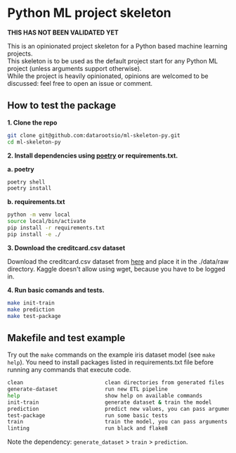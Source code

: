 # Python ML project skeleton

**THIS HAS NOT BEEN VALIDATED YET**

This is an opinionated project skeleton for a Python based machine learning projects.  
This skeleton is to be used as the default project start for any Python ML project (unless arguments support otherwise).  
While the project is heavily opinionated, opinions are welcomed to be discussed: feel free to open an issue or comment.

## How to test the package

**1. Clone the repo**

```bash
git clone git@github.com:datarootsio/ml-skeleton-py.git
cd ml-skeleton-py
```

**2. Install dependencies using [poetry](https://python-poetry.org/) or requirements.txt.**

**a. poetry**

```bash
poetry shell
poetry install
```

**b. requirements.txt**

```bash
python -m venv local
source local/bin/activate
pip install -r requirements.txt
pip install -e ./
```

**3. Download the creditcard.csv dataset**

Download the creditcard.csv dataset from [here](https://www.kaggle.com/mlg-ulb/creditcardfraud/download) and place it in the ./data/raw directory. Kaggle doesn't allow using wget, because you have to be logged in.

**4. Run basic comands and tests.**

```bash
make init-train
make prediction
make test-package
```

## Makefile and test example

Try out the `make` commands on the example iris dataset model (see `make help`).
You need to install packages listed in requirements.txt file before running any commands that execute code.

```sh
clean                          clean directories from generated files
generate-dataset               run new ETL pipeline
help                           show help on available commands
init-train                     generate dataset & train the model
prediction                     predict new values, you can pass arguments as follows: make ARGS="--foo 10 --bar 20" prediction
test-package                   run some basic tests
train                          train the model, you can pass arguments as follows: make ARGS="--foo 10 --bar 20" train
linting                        run black and flake8
```

Note the dependency: `generate_dataset` > `train` > `prediction`.



<!-- ## Scope

There are several things we cover using this skeleton, including:
1. predefined project structure (directories and scripts)
2. example scripts for model training, predictions, model explanation, and modeling report
3. generation of metadata used to ease model reproducibility and report generation
4. assist creation of deployable solution, e.g. using Flask, Docker etc.
5. check if the project includes necessary report files and tests (unit test coverage)
... (this list will be extended)

## Overview project structure

We want to ensure each project follows (roughly) the same structure, according to best practices:

```
.
├── data
│   ├── predictions
│   ├── raw
│   ├── staging
│   └── transformed
├── docker
├── models
│   └── metadata
├── notebooks
├── openapi
├── reports
├── scripts
├── src
│   ├── app
│   ├── etl
│   ├── helpers
│   └── model
├── tests
```

### data/

Location for data in various shapes. Directories for storing data:  
`raw` - contains original dataset, which should always be considered **immutable**.    
`staging` - data obtained after preprocessing - cleaning, merging, filtering etc.  
`transformed` - data ready for modeling (dataset containing features and label).  
`predictions` - for storing predictions calculated using the model.   

For larger projects, where it's infeasible to have project specific datasets within the project structure,  
make sure to update the configuration and connectors to reflect as much.

### models/

Location for saving serialized models. Make sure that the serialized version is of a reasonable size  
(e.g., do not include training data in the model object). For every modelm metadata will be stored in `models/metadata`.  
Metadata is very important as it should support model reproducibility and report generation.  
You can find more details on metadata description in following section.

### notebooks/

Location to save notebooks used for data and model exploration.  
Reporting notebooks are here placed by default, with default content.  
They can be exported to `reports` as HTML/PDF etc.

### openapi/

OpenAPI specs used to deploy the prediction endpoint. From the root of the project you can run `python scripts/api/py`
to deploy the prediction endpoint. Likewise you can run it using `docker-compose up api`. 
Note that `connexxion` will open a SwaggerUI at `/ui` where you can inspect the endpoint specs. 

### reports/

Location for reports and files necessary to reproduce report generation. Any format of reports can be used.  
We provide report templates as notebooks. Notebooks are chosen because users are familiar with them and  
interactivity is supported (HTML). At least explorative and delivery report are expected.  
Note that `make test` will not error if reports are not included, but will instead issue a warning.

### scripts/

Python scripts that expose functionality from `src`. The idea is that source can be freely changed, and those scripts  
should preferably stay the same, or not changed much. They can be run manually, from `Makefile`,  
but also represent example scripts that can be passed to Spark job, (e.g. with spark-submit, in case we use Spark).

### ml_skeleton_py/

This directory should contain the logic for the model (training & prediction), ETL, helpers and potential apps.  
All source code relevant to a packaged and deployable delivery should be contained in this folder.

Two scripts must exist in this directory:
1. `model/train.py` - trains the model, saves it and generates metadata
2. `model/predict.py` - calculates predictions for new data

### tests/

This directory contains the unittests by which you test your helper functions and coded logic.


## Running the project

Preferably, you can use make commands (from `Makefile`) or directly run scripts from `scripts`.  
Refer to section below for the descriptions of make commands. Before running it, consider creating  
a virtual environment.  

First install `mlmonkey` and then dependencies listed in `requirements.txt`.    
You can `pip install` `mlmonkey` directly from here: https://gitlab.com/dataroots-public/mlmonkey.git.


## Makefile and test example

Try out the `make` commands on the example iris dataset model (see `make help`).
You need to install packages listed in requirements.txt file before running any commands that execute code.

```sh
api                            start flask server, you can pass arguments as follows: make ARGS="--foo 10 --bar 20" deploy-endpoint
count-report-files             count the number of present report files
count-test-files               count the number of present test files
generate-dataset               run new ETL pipeline
help                           show help on available commands
init-train                     generate dataset & train the model
prediction                     predict new values, you can pass arguments as follows: make ARGS="--foo 10 --bar 20" prediction
spark-zip                      build the dependency zip file to submit with a spark job
test                           run extensive tests
tox                            run tox tests
train                          train the model, you can pass arguments as follows: make ARGS="--foo 10 --bar 20" train
```

Note the dependency: `generate_dataset` > `train` > `prediction`.


## Example scripts

In the `src` directory, we provide basic examples of scripts for generating features dataset,  
training, calculating predictions, and model explanations. After running the `train.py` script, model and metadata  
will be saved in the `models` directory.  

## Model metadata

After training the model, metadata are being generated, using helper methods  from `mlmonkey` package.  
For details on how metadata are generated, refer to documentation of that package.

## Deploying the API

Calling `make api` will start a Flask based API (implemented in `connexion`) which calculates predictions for new data.  
The API is defined in `scripts/api.py` and simply implements the specification in `openapi/prediction-api.yaml`.

## Report example

Within `report` directory, you can find example of modeling report, in notebook format.  
The report contains sections that should preferably exist in the report, as well as examples  
of textual content and visualizations. 


## Docker

Currently you can find the following docker files:  
1. `Dockerfile.jupyter` builds an image for running notebooks.  
2. `Dockerfile.api` builds an image for starting an API endpoint.
3. `Dockerfile.test` builds an image to run all tests in (`make test`).

Finally, you can start all services using `docker-compose`:  
for example `docker-compose up jupyter`, `docker-compose up api` or `docker-compose up test`.  

Do you need a notebook for development? Just run `docker-compose up jupyter`. It will launch a Jupyter Notebook 
with access to you local development files.

## Best practices for development

- Make sure that `make test` and/or `docker-compose up test` runs properly.  
- In need for a Notebook? Use the docker image: `docker-compose up jupyter`.
- Commit often, perfect later.
- Integrate `make test` with your CI pipeline.
- Capture `stdout` when deployed.

## Project configuration

Environment variables for the project can be specified in `.env` file,
in project root. These variables will be read by dotenv package.  
For example, you can set variables defined in `src/settings.py`, such as
`MODEL_DIR = /your/path/to/the/model/`.  

Logging can be adjusted in source init script (output location, verbosity level etc).      
Verbosity is read from environment variable `LOG_LEVEL`, and use `WARNING` if such variable is not defined.  

## Spark

See the Makefile for some logic to build a Spark dep file (example TBD.

## Prerequisites

If you are about to use graphviz in your project (example is given in template modeling report),  
you should install graphviz software in your system (not just the python package).  
On Linux you can use: `sudo apt-get install graphviz`, for Mac `brew install graphviz`.  
Graphs can be specified in code using Python API, but also specified in separate (.gv) file. -->
